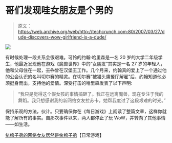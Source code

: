 # 哥们发现哇女朋友是个男的

> 原文：<https://web.archive.org/web/http://techcrunch.com:80/2007/03/27/dude-discovers-wow-girlfriend-is-a-dude/>

![](img/f81bfc19526508da323f02e50c795fe4.png)

有时候处理一段关系会很艰难。可怜的约翰·哈里森是一名 20 岁的大学二年级学生，他最近发现他在游戏《魔兽世界》中的“女朋友”其实是一名 27 岁的年轻人，他和父母住在一起，~~工作~~曾在汉堡王工作。几个月来，约翰真的爱上了一个通过他的公会认识的名叫切尔赛的精灵。在切尔赛“被猫头鹰餐厅解雇”后，约翰知道他必须挺身而出，支持他的爱情。深受打击的哈里森发表了以下声明:

> “我只是觉得这个假女孩的事情搞砸了。我正在远离魔兽，现在专注于我的舞蹈。我只想感谢我的新网络女友拉苏卡，她帮我度过了这段艰难的时光。”

保持乐观的方法，伙计。只要确保你在《每日游戏》上阅读了整篇文章，这样你就能了解所有的事实。自那次事件以来，两人都停止了玩 WoW，并转向了其他事情——如生活。

[纨绔子弟的网络女友居然是纨绔子弟](https://web.archive.org/web/20160401200724/http://www.dailygaming.net/index.php?name=News&file=article&sid=8)【日常游戏】